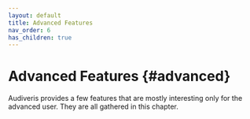 ```yaml
---
layout: default
title: Advanced Features
nav_order: 6
has_children: true
---
```

# Advanced Features {#advanced}

Audiveris provides a few features that are mostly interesting only for the advanced user.
They are all gathered in this chapter.
